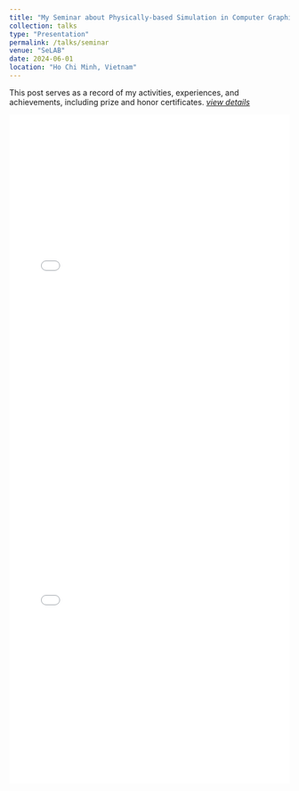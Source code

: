 ```yaml
---
title: "My Seminar about Physically-based Simulation in Computer Graphics"
collection: talks
type: "Presentation"
permalink: /talks/seminar
venue: "SeLAB"
date: 2024-06-01
location: "Ho Chi Minh, Vietnam"
---
```


This post serves as a record of my activities, experiences, and achievements, including prize and honor certificates. [*view details*](/posts/seminar)

<embed src="/assets/images/selab/differential-equation-basics.pdf" width="100%" height="600px" />
<embed src="/assets/images/selab/dense-captioning-event.pdf" width="100%" height="600px" />